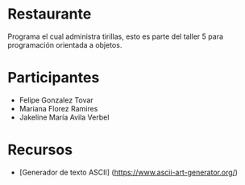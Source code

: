 # Restaurante
Programa el cual administra tirillas, esto es parte del taller 5 para programación orientada a objetos.
# Participantes
* Felipe Gonzalez Tovar
* Mariana Florez Ramires
* Jakeline María Avila Verbel
# Recursos
* [Generador de texto ASCII] (https://www.ascii-art-generator.org/)


